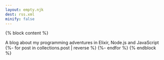 ```yaml
---
layout: empty.njk
dest: rss.xml
minify: false
---
```

{% block content %}<?xml version="1.0" encoding="UTF-8" ?>
<rss version="2.0">
<channel>
  <title>Christian Fei's Blog</title>
  <link><![CDATA[https://cri.dev]]></link>
  <description>A blog about my programming adventures in Elixir, Node.js and JavaScript</description>
  {%- for post in collections.post | reverse %}
  <item>
    <title><![CDATA[{{ post.data.title }}]]></title>
    <link><![CDATA[{{ post.url | withDomain }}]]></link>
    <guid><![CDATA[{{ post.url | withDomain }}]]></guid>
    <description><![CDATA[{{ post.htmlContent | safe }}]]></description>
  </item>
  {%- endfor %}
</channel>
</rss>{% endblock %}
